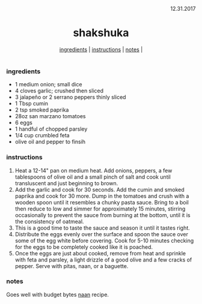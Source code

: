 <p align="right">12.31.2017</p>

<h1 align="center">shakshuka</h1>

<div align="center">
  <a href="#ingredients">ingredients</a> | 
  <a href="#instructions">instructions</a> | 
  <a href="#notes">notes</a> | 
</div>
<br>

### ingredients
- 1 medium onion; small dice
- 4 cloves garlic; crushed then sliced
- 3 jalapeño or 2 serrano peppers thinly sliced
- 1 Tbsp cumin
- 2 tsp smoked paprika
- 28oz san marzano tomatoes
- 6 eggs
- 1 handful of chopped parsley
- 1/4 cup crumbled feta
- olive oil and pepper to finsih

### instructions
1. Heat a 12-14" pan on medium heat. Add onions, peppers, a few tablespoons of olive oil and a small pinch of salt and cook until transluscent and just beginning to brown. 
2. Add the garlic and cook for 30 seconds. Add the cumin and smoked paprika and cook for 30 more. Dump in the tomatoes and crush with a wooden spoon until it resembles a chunky pasta sauce. Bring to a boil then reduce to low and simmer for approximately 15 minutes, stirring occasionally to prevent the sauce from burning at the bottom, until it is the consistency of oatmeal. 
3. This is a good time to taste the sauce and season it until it tastes right. 
4. Distribute the eggs evenly over the surface and spoon the sauce over some of the egg white before covering. Cook for 5-10 minutes checking for the eggs to be completely cooked like it is poached. 
5. Once the eggs are just about cooked, remove from heat and sprinkle with feta and parsley, a light drizzle of a good olive and a few cracks of pepper. Serve with pitas, naan, or a baguette.

### notes
Goes well with budget bytes [naan](https://www.budgetbytes.com/2010/09/naan/) recipe.



